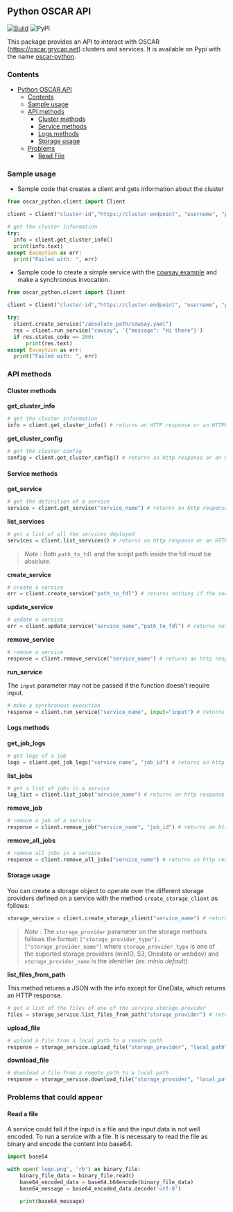 ## Python OSCAR API

[![Build](https://github.com/grycap/oscar_python/actions/workflows/main.yaml/badge.svg)](https://github.com/grycap/oscar_python/actions/workflows/main.yaml)
![PyPI](https://img.shields.io/pypi/v/oscar_python)

This package provides an API to interact with OSCAR (https://oscar.grycap.net) clusters and services. It is available on Pypi with the name [oscar-python](https://pypi.org/project/oscar-python/).

### Contents
- [Python OSCAR API](#python-oscar-api)
  - [Contents](#contents)
  - [Sample usage](#sample-usage)
  - [API methods](#api-methods)
    - [Cluster methods](#cluster-methods)
    - [Service methods](#service-methods)
    - [Logs methods](#logs-methods)
    - [Storage usage](#storage-usage)
  - [Problems](#problems-that-could-appear)
    - [Read File](#read-a-file)

### Sample usage

- Sample code that creates a client and gets information about the cluster

``` python
from oscar_python.client import Client

client = Client("cluster-id","https://cluster-endpoint", "username", "password", True)

# get the cluster information
try:
  info = client.get_cluster_info()
  print(info.text)
except Exception as err:
  print("Failed with: ", err)
```

- Sample code to create a simple service with the [cowsay example](https://github.com/grycap/oscar/tree/master/examples/cowsay) and make a synchronous invocation.

``` python
from oscar_python.client import Client

client = Client("cluster-id","https://cluster-endpoint", "username", "password", True)

try:
  client.create_service("/absolute_path/cowsay.yaml")
  res = client.run_service("cowsay", '{"message": "Hi there"}')   
  if res.status_code == 200:
      print(res.text)
except Exception as err:
  print("Failed with: ", err)
```

### API methods

#### Cluster methods

**get_cluster_info**
``` python
# get the cluster information
info = client.get_cluster_info() # returns an HTTP response or an HTTPError
```

**get_cluster_config**
``` python
# get the cluster config
config = client.get_cluster_config() # returns an http response or an HTTPError
```

#### Service methods

**get_service**
``` python
# get the definition of a service 
service = client.get_service("service_name") # returns an http response or an HTTPError
```

**list_services**
``` python
# get a list of all the services deployed 
services = client.list_services() # returns an http response or an HTTPError
```

> _Note_ : Both `path_to_fdl` and the script path inside the fdl must be absolute.

**create_service**
``` python
# create a service 
err = client.create_service("path_to_fdl") # returns nothing if the service is created or an error if something goes wrong
```

**update_service**
``` python
# update a service 
err = client.update_service("service_name","path_to_fdl") # returns nothing if the service is created or an error if something goes wrong
```

**remove_service**
``` python
# remove a service 
response = client.remove_service("service_name") # returns an http response
```

**run_service**

The `input` parameter may not be passed if the function doesn't require input.

``` python
# make a synchronous execution 
response = client.run_service("service_name", input="input") # returns an http response

```

#### Logs methods

**get_job_logs**
``` python
# get logs of a job
logs = client.get_job_logs("service_name", "job_id") # returns an http response
```

**list_jobs**
``` python
# get a list of jobs in a service
log_list = client.list_jobs("service_name") # returns an http response
```

**remove_job**
``` python
# remove a job of a service
response = client.remove_job("service_name", "job_id") # returns an http response
```

**remove_all_jobs**
``` python
# remove all jobs in a service
response = client.remove_all_jobs("service_name") # returns an http response
```

#### Storage usage

You can create a storage object to operate over the different storage providers defined on a service with the method `create_storage_client` as follows:

``` python
storage_service = client.create_storage_client("service_name") # returns a storage object
```
> _Note_ : The `storage_provider` parameter on the storage methods follows the format: `["storage_provider_type"].["storage_provider_name"]` where `storage_provider_type` is one of the suported storage providers (minIO, S3, Onedata or webdav) and `storage_provider_name` is the identifier _(ex: minio.default)_

**list_files_from_path**

This method returns a JSON with the info except for OneData, which returns an HTTP response.

``` python
# get a list of the files of one of the service storage provider 
files = storage_service.list_files_from_path("storage_provider") # returns json
```

**upload_file**
``` python
# upload a file from a local path to a remote path 
response = storage_service.upload_file("storage_provider", "local_path", "remote_path")
```

**download_file**
``` python
# download a file from a remote path to a local path 
response = storage_service.download_file("storage_provider", "local_path", "remote_path")
```

### Problems that could appear

#### Read a file

A service could fail if the input is a file and the input data is not well encoded.
To run a service with a file. It is necessary to read the file as binary and encode the content into base64.

``` python
import base64

with open('logo.png', 'rb') as binary_file:
    binary_file_data = binary_file.read()
    base64_encoded_data = base64.b64encode(binary_file_data)
    base64_message = base64_encoded_data.decode('utf-8')

    print(base64_message)
```
